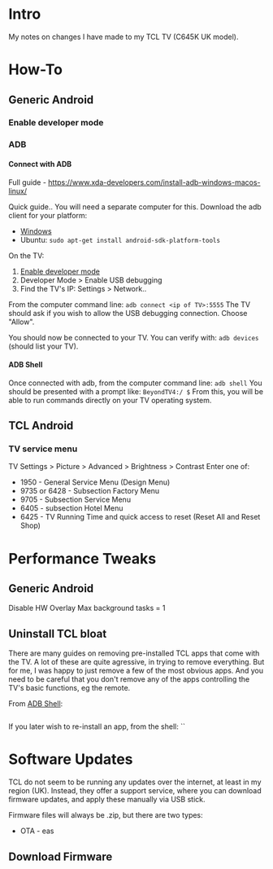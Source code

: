 # Intro

My notes on changes I have made to my TCL TV (C645K UK model).

# How-To

## Generic Android

### Enable developer mode

### ADB
#### Connect with ADB
Full guide - https://www.xda-developers.com/install-adb-windows-macos-linux/

Quick guide..
You will need a separate computer for this.
Download the adb client for your platform:
* [Windows](https://dl.google.com/android/repository/platform-tools-latest-windows.zip)
* Ubuntu: `sudo apt-get install android-sdk-platform-tools`

On the TV:
1. [Enable developer mode](#enable-developer-mode)
2. Developer Mode > Enable USB debugging
3. Find the TV's IP: Settings > Network..

From the computer command line: `adb connect <ip of TV>:5555`
The TV should ask if you wish to allow the USB debugging connection. Choose "Allow".

You should now be connected to your TV. You can verify with: `adb devices` (should list your TV).

#### ADB Shell
Once connected with adb, from the computer command line: `adb shell`
You should be presented with a prompt like: `BeyondTV4:/ $`
From this, you will be able to run commands directly on your TV operating system.

## TCL Android



### TV service menu
TV Settings > Picture > Advanced > Brightness > Contrast
Enter one of:
* 1950 - General Service Menu (Design Menu)
* 9735 or 6428 - Subsection Factory Menu
* 9705 - Subsection Service Menu
* 6405 - subsection Hotel Menu
* 6425 - TV Running Time and quick access to reset (Reset All and Reset Shop)


# Performance Tweaks

## Generic Android
Disable HW Overlay
Max background tasks = 1

## Uninstall TCL bloat
There are many guides on removing pre-installed TCL apps that come with the TV.
A lot of these are quite agressive, in trying to remove everything. 
But for me, I was happy to just remove a few of the most obvious apps. 
And you need to be careful that you don't remove any of the apps controlling the TV's basic functions, eg the remote.

From [ADB Shell](#adb-shell):
```

```

If you later wish to re-install an app, from the shell: ``


# Software Updates
TCL do not seem to be running any updates over the internet, at least in my region (UK).
Instead, they offer a support service, where you can download firmware updates, and apply these manually via USB stick.

Firmware files will always be .zip, but there are two types:
* OTA - eas


## Download Firmware




